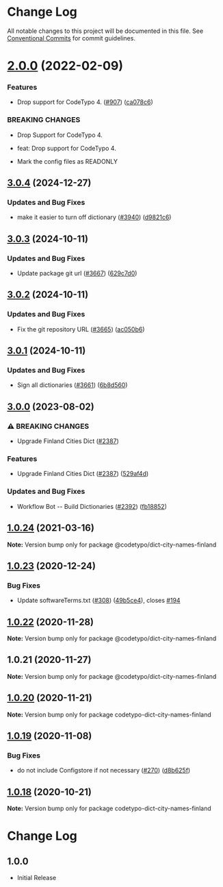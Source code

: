 # Change Log

All notable changes to this project will be documented in this file.
See [Conventional Commits](https://conventionalcommits.org) for commit guidelines.

# [2.0.0](https://github.com/khulnasoft/codetypo-dicts/compare/@codetypo/dict-city-names-finland@1.0.24...@codetypo/dict-city-names-finland@2.0.0) (2022-02-09)


### Features

* Drop support for CodeTypo 4. ([#907](https://github.com/khulnasoft/codetypo-dicts/issues/907)) ([ca078c6](https://github.com/khulnasoft/codetypo-dicts/commit/ca078c6a2e188cc3cf6276db1ba7e007f0f06f27))


### BREAKING CHANGES

* Drop Support for CodeTypo 4.

* feat: Drop support for CodeTypo 4.
* Mark the config files as READONLY





## [3.0.4](https://github.com/khulnasoft/codetypo-dicts/compare/@codetypo/dict-city-names-finland@3.0.3...@codetypo/dict-city-names-finland@3.0.4) (2024-12-27)


### Updates and Bug Fixes

* make it easier to turn off dictionary ([#3940](https://github.com/khulnasoft/codetypo-dicts/issues/3940)) ([d9821c6](https://github.com/khulnasoft/codetypo-dicts/commit/d9821c66026e122d5718487a8de3c3ff687bf72d))

## [3.0.3](https://github.com/khulnasoft/codetypo-dicts/compare/@codetypo/dict-city-names-finland@3.0.2...@codetypo/dict-city-names-finland@3.0.3) (2024-10-11)


### Updates and Bug Fixes

* Update package git url ([#3667](https://github.com/khulnasoft/codetypo-dicts/issues/3667)) ([629c7d0](https://github.com/khulnasoft/codetypo-dicts/commit/629c7d0a5e1bacad1d3874b1f8372edc3494ef97))

## [3.0.2](https://github.com/khulnasoft/codetypo-dicts/compare/@codetypo/dict-city-names-finland@3.0.1...@codetypo/dict-city-names-finland@3.0.2) (2024-10-11)


### Updates and Bug Fixes

* Fix the git repository URL ([#3665](https://github.com/khulnasoft/codetypo-dicts/issues/3665)) ([ac050b6](https://github.com/khulnasoft/codetypo-dicts/commit/ac050b697d57820109995e92fac5ccc32ced1723))

## [3.0.1](https://github.com/khulnasoft/codetypo-dicts/compare/@codetypo/dict-city-names-finland@3.0.0...@codetypo/dict-city-names-finland@3.0.1) (2024-10-11)


### Updates and Bug Fixes

* Sign all dictionaries ([#3661](https://github.com/khulnasoft/codetypo-dicts/issues/3661)) ([6b8d560](https://github.com/khulnasoft/codetypo-dicts/commit/6b8d560cf51a593458ce42bca415859f872cfc97))

## [3.0.0](https://github.com/khulnasoft/codetypo-dicts/compare/@codetypo/dict-city-names-finland@2.0.0...@codetypo/dict-city-names-finland@3.0.0) (2023-08-02)


### ⚠ BREAKING CHANGES

* Upgrade Finland Cities Dict ([#2387](https://github.com/khulnasoft/codetypo-dicts/issues/2387))

### Features

* Upgrade Finland Cities Dict ([#2387](https://github.com/khulnasoft/codetypo-dicts/issues/2387)) ([529af4d](https://github.com/khulnasoft/codetypo-dicts/commit/529af4d4ab70e03596793eca90f11b2ee10520c8))


### Updates and Bug Fixes

* Workflow Bot -- Build Dictionaries ([#2392](https://github.com/khulnasoft/codetypo-dicts/issues/2392)) ([fb18852](https://github.com/khulnasoft/codetypo-dicts/commit/fb18852f205b4a4d959afc2b0c28d3e14df869b9))

## [1.0.24](https://github.com/khulnasoft/codetypo-dicts/compare/@codetypo/dict-city-names-finland@1.0.23...@codetypo/dict-city-names-finland@1.0.24) (2021-03-16)

**Note:** Version bump only for package @codetypo/dict-city-names-finland





## [1.0.23](https://github.com/khulnasoft/codetypo-dicts/compare/@codetypo/dict-city-names-finland@1.0.22...@codetypo/dict-city-names-finland@1.0.23) (2020-12-24)


### Bug Fixes

* Update softwareTerms.txt ([#308](https://github.com/khulnasoft/codetypo-dicts/issues/308)) ([49b5ce4](https://github.com/khulnasoft/codetypo-dicts/commit/49b5ce4a2436f3c99969d6425128d55f84c8a7fc)), closes [#194](https://github.com/khulnasoft/codetypo-dicts/issues/194)





## [1.0.22](https://github.com/khulnasoft/codetypo-dicts/compare/@codetypo/dict-city-names-finland@1.0.21...@codetypo/dict-city-names-finland@1.0.22) (2020-11-28)

**Note:** Version bump only for package @codetypo/dict-city-names-finland





## 1.0.21 (2020-11-27)

**Note:** Version bump only for package @codetypo/dict-city-names-finland





## [1.0.20](https://github.com/khulnasoft/codetypo-dicts/compare/codetypo-dict-city-names-finland@1.0.19...codetypo-dict-city-names-finland@1.0.20) (2020-11-21)

**Note:** Version bump only for package codetypo-dict-city-names-finland

## [1.0.19](https://github.com/khulnasoft/codetypo-dicts/compare/codetypo-dict-city-names-finland@1.0.18...codetypo-dict-city-names-finland@1.0.19) (2020-11-08)

### Bug Fixes

- do not include Configstore if not necessary ([#270](https://github.com/khulnasoft/codetypo-dicts/issues/270)) ([d8b625f](https://github.com/khulnasoft/codetypo-dicts/commit/d8b625f2f42d5cc6c4a9390216ac1e5037886e44))

## [1.0.18](https://github.com/khulnasoft/codetypo-dicts/compare/codetypo-dict-city-names-finland@1.0.17...codetypo-dict-city-names-finland@1.0.18) (2020-10-21)

**Note:** Version bump only for package codetypo-dict-city-names-finland

# Change Log

## 1.0.0

- Initial Release

